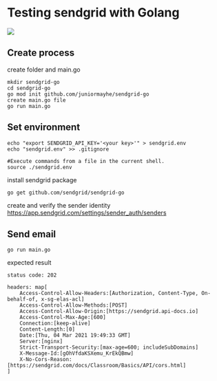 # Testing sendgrid with Golang

![](https://media.giphy.com/media/iz30qSwSKKCnC/giphy.gif)
## Create process

create folder and main.go
```
mkdir sendgrid-go
cd sendgrid-go
go mod init github.com/juniormayhe/sendgrid-go
create main.go file
go run main.go
```

## Set environment
```
echo "export SENDGRID_API_KEY='<your key>'" > sendgrid.env
echo "sendgrid.env" >> .gitignore

#Execute commands from a file in the current shell.
source ./sendgrid.env
```

install sendgrid package
```
go get github.com/sendgrid/sendgrid-go
```

create and verify the sender identity
https://app.sendgrid.com/settings/sender_auth/senders


## Send email
```
go run main.go
```

expected result
```
status code: 202

headers: map[
    Access-Control-Allow-Headers:[Authorization, Content-Type, On-behalf-of, x-sg-elas-acl]
    Access-Control-Allow-Methods:[POST]
    Access-Control-Allow-Origin:[https://sendgrid.api-docs.io]
    Access-Control-Max-Age:[600]
    Connection:[keep-alive]
    Content-Length:[0]
    Date:[Thu, 04 Mar 2021 19:49:33 GMT]
    Server:[nginx]
    Strict-Transport-Security:[max-age=600; includeSubDomains]
    X-Message-Id:[gOhVfdaKSXemu_KrEkQBmw]
    X-No-Cors-Reason:[https://sendgrid.com/docs/Classroom/Basics/API/cors.html]
]
```
